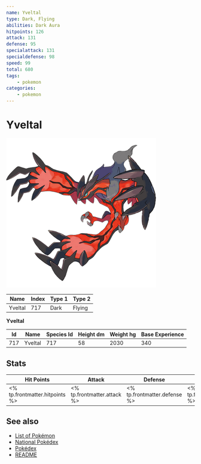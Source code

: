 ```yaml
---
name: Yveltal
type: Dark, Flying
abilities: Dark Aura
hitpoints: 126
attack: 131
defense: 95
specialattack: 131
specialdefense: 98
speed: 99
total: 680
tags:
    - pokemon
categories:
    - pokemon
---
```


# Yveltal


![Yveltal](images/717.png)

| **Name** | **Index** | **Type 1** | **Type 2** |
|----|----|----|----|
| Yveltal | 717 | Dark | Flying  |

**Yveltal** 




| **Id** | **Name** | **Species Id** | **Height dm** | **Weight hg** | **Base Experience** |
|--------|----------|----------------|------------|------------|---------------------|
| 717 | Yveltal | 717 | 58 | 2030 | 340 |



## Stats

| **Hit Points** | **Attack** | **Defense** | **Special Attack** | **Special Defense** | **Speed** | **Total** |
|----------------|------------|-------------|--------------------|---------------------|-----------|-----------|
| <% tp.frontmatter.hitpoints %> | <% tp.frontmatter.attack %> | <% tp.frontmatter.defense %> | <% tp.frontmatter.specialattack %> | <% tp.frontmatter.specialdefense %> | <% tp.frontmatter.speed %> | <% tp.frontmatter.total %> |

## See also

- [List of Pokémon](../pokemon.md)
- [National Pokédex](../national_pokedex.md)
- [Pokédex](../pokedex.md)
- [README](../README.md)
